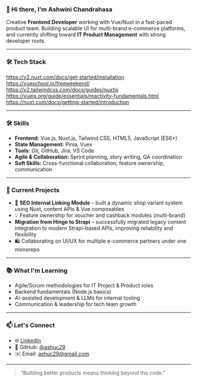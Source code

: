 ### 👋 Hi there, I'm Ashwini Chandrahasa

Creative **Frontend Developer** working with Vue/Nuxt in a fast-paced product team. Building scalable UI for multi-brand e-commerce platforms, and currently shifting toward **IT Product Management** with strong developer roots.

---

### 🛠 Tech Stack

https://v2.nuxt.com/docs/get-started/installation
https://vueschool.io/freeweekend/
https://v2.tailwindcss.com/docs/guides/nuxtjs
https://vuejs.org/guide/essentials/reactivity-fundamentals.html
https://nuxt.com/docs/getting-started/introduction

---

### 🛠 Skills
- **Frontend:** Vue.js, Nuxt.js, Tailwind CSS, HTML5, JavaScript (ES6+)
- **State Management:** Pinia, Vuex
- **Tools:** Git, GitHub, Jira, VS Code
- **Agile & Collaboration:** Sprint planning, story writing, QA coordination
- **Soft Skills:** Cross-functional collaboration, feature ownership, communication

---

### 🚀 Current Projects
- 🔧 **SEO Internal Linking Module** – built a dynamic shop variant system using Nuxt, content APIs & Vue composables
- 💡 Feature ownership for voucher and cashback modules (multi-brand)
-  **Migration from Hinge to Strapi** – successfully migrated legacy content integration to modern Strapi-based APIs, improving reliability and flexibility
- 🛍️ Collaborating on UI/UX for multiple e-commerce partners under one monorepo

---

### 📚 What I'm Learning
- Agile/Scrum methodologies for IT Project & Product roles
- Backend fundamentals (Node.js basics)
- AI-assisted development & LLMs for internal tooling
- Communication & leadership for tech team growth

---

### 📫 Let's Connect
- 🌐 [LinkedIn](https://www.linkedin.com/in/ashwinichandrahasa)
- 🐙 GitHub: [@ashuc29](https://github.com/ashuc29)
- ✉️ Email: ashuc29@gmail.com

---

> “Building better products means thinking beyond the code.”
